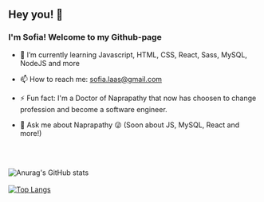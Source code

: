 ## Hey you! 👋

### I'm Sofia! Welcome to my Github-page


- 🌱 I’m currently learning Javascript, HTML, CSS, React, Sass, MySQL, NodeJS and more

- 📫 How to reach me: sofia.laas@gmail.com

- ⚡ Fun fact: I'm a Doctor of Naprapathy that now has choosen to change profession and become a software engineer.

- 💬 Ask me about Naprapathy 😜 (Soon about JS, MySQL, React and more!)
<br />
<br />

![Anurag's GitHub stats](https://github-readme-stats.vercel.app/api?username=SofiaCoder&theme=jolly&show_icons=true)
<br />
<br />
[![Top Langs](https://github-readme-stats.vercel.app/api/top-langs/?username=SofiaCoder&layout=compact)](https://github.com/SofiaCoder/github-readme-stats)

<!--
**SofiaCoder/SofiaCoder** is a ✨ _special_ ✨ repository because its `README.md` (this file) appears on your GitHub profile.

Here are some ideas to get you started:
- 🔭 I’m currently working on NodeJS
- 👯 I’m looking to collaborate on ...
- 🤔 I’m looking for help with 
- 😄 Pronouns: 


-->
